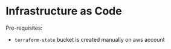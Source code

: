 # Infrastructure as Code

Pre-requisites:
* `terraform-state` bucket is created manually on aws account 